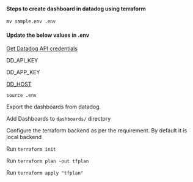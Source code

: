 
#### Steps to create dashboard in datadog using terraform

``` mv sample.env .env ```

#### Update the below values in .env

  [Get Datadog API credentials](https://registry.terraform.io/providers/DataDog/datadog/latest/docs#api_key)

  DD_API_KEY

  DD_APP_KEY

  [DD_HOST](https://registry.terraform.io/providers/DataDog/datadog/latest/docs#api_url)

``` source .env ```

Export the dashboards from datadog.

Add Dashboards to `dashboards/` directory

Configure the terraform backend as per the requirement. By default it is local backend

Run ```terraform init```

Run ```terraform plan -out tfplan```

Run ```terraform apply "tfplan"```